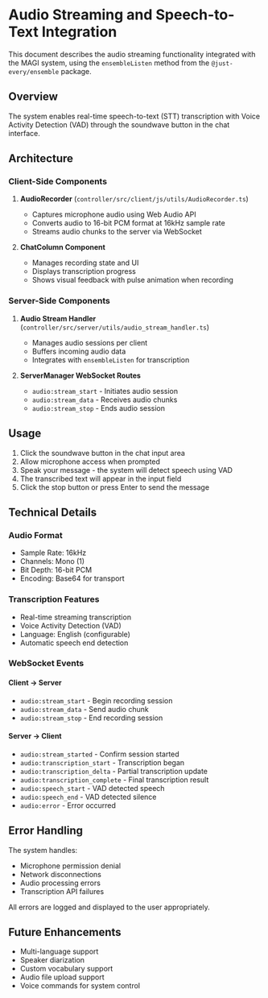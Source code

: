 # Audio Streaming and Speech-to-Text Integration

This document describes the audio streaming functionality integrated with the MAGI system, using the `ensembleListen` method from the `@just-every/ensemble` package.

## Overview

The system enables real-time speech-to-text (STT) transcription with Voice Activity Detection (VAD) through the soundwave button in the chat interface.

## Architecture

### Client-Side Components

1. **AudioRecorder** (`controller/src/client/js/utils/AudioRecorder.ts`)
   - Captures microphone audio using Web Audio API
   - Converts audio to 16-bit PCM format at 16kHz sample rate
   - Streams audio chunks to the server via WebSocket

2. **ChatColumn Component** 
   - Manages recording state and UI
   - Displays transcription progress
   - Shows visual feedback with pulse animation when recording

### Server-Side Components

1. **Audio Stream Handler** (`controller/src/server/utils/audio_stream_handler.ts`)
   - Manages audio sessions per client
   - Buffers incoming audio data
   - Integrates with `ensembleListen` for transcription

2. **ServerManager WebSocket Routes**
   - `audio:stream_start` - Initiates audio session
   - `audio:stream_data` - Receives audio chunks
   - `audio:stream_stop` - Ends audio session

## Usage

1. Click the soundwave button in the chat input area
2. Allow microphone access when prompted
3. Speak your message - the system will detect speech using VAD
4. The transcribed text will appear in the input field
5. Click the stop button or press Enter to send the message

## Technical Details

### Audio Format
- Sample Rate: 16kHz
- Channels: Mono (1)
- Bit Depth: 16-bit PCM
- Encoding: Base64 for transport

### Transcription Features
- Real-time streaming transcription
- Voice Activity Detection (VAD)
- Language: English (configurable)
- Automatic speech end detection

### WebSocket Events

#### Client → Server
- `audio:stream_start` - Begin recording session
- `audio:stream_data` - Send audio chunk
- `audio:stream_stop` - End recording session

#### Server → Client
- `audio:stream_started` - Confirm session started
- `audio:transcription_start` - Transcription began
- `audio:transcription_delta` - Partial transcription update
- `audio:transcription_complete` - Final transcription result
- `audio:speech_start` - VAD detected speech
- `audio:speech_end` - VAD detected silence
- `audio:error` - Error occurred

## Error Handling

The system handles:
- Microphone permission denial
- Network disconnections
- Audio processing errors
- Transcription API failures

All errors are logged and displayed to the user appropriately.

## Future Enhancements

- Multi-language support
- Speaker diarization
- Custom vocabulary support
- Audio file upload support
- Voice commands for system control